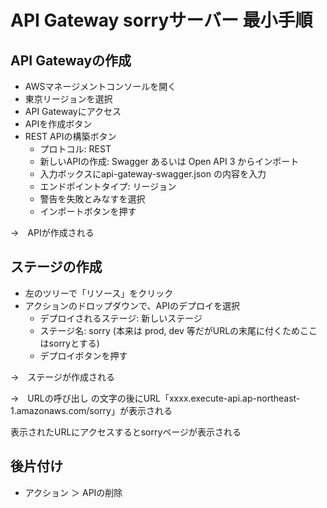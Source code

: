# API Gateway sorryサーバー 最小手順

## API Gatewayの作成

- AWSマネージメントコンソールを開く
- 東京リージョンを選択
- API Gatewayにアクセス
- APIを作成ボタン
- REST APIの構築ボタン
  - プロトコル: REST
  - 新しいAPIの作成: Swagger あるいは Open API 3 からインポート
  - 入力ボックスにapi-gateway-swagger.json の内容を入力
  - エンドポイントタイプ: リージョン
  - 警告を失敗とみなすを選択
  - インポートボタンを押す
  
→　APIが作成される

## ステージの作成

- 左のツリーで「リソース」をクリック
- アクションのドロップダウンで、APIのデプロイを選択
  - デプロイされるステージ: 新しいステージ
  - ステージ名: sorry (本来は prod, dev 等だがURLの末尾に付くためここはsorryとする)
  - デプロイボタンを押す

→　ステージが作成される

→　URLの呼び出し の文字の後にURL「xxxx.execute-api.ap-northeast-1.amazonaws.com/sorry」が表示される

表示されたURLにアクセスするとsorryページが表示される


## 後片付け

- アクション ＞ APIの削除
